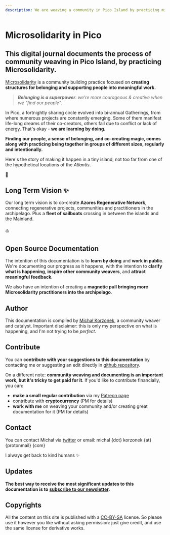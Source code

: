 ```yaml
---
description: We are weaving a community in Pico Island by practicing microsolidarity.
---
```


# Microsolidarity in Pico

## This digital journal documents the process of community weaving in Pico Island, by practicing Microsolidarity.

[Microsolidarity](https://www.microsolidarity.cc/) is a community building practice focused on **creating structures for belonging and supporting people into meaningful work.**

> ***Belonging is a superpower**: we’re more courageous & creative when we "find our people"*. 

In Pico, a fortnightly sharing circle evolved into bi-annual Gatherings, from where numerous projects are constantly emerging. Some of them manifest life-long dreams of their co-creators, others fail due to conflict or lack of energy. That's okay - **we are learning by doing**. 

**Finding our people, a sense of belonging, and co-creating magic, comes along with practicing being together in groups of different sizes, regularly and intentionally.** 

Here's the story of making it happen in a tiny island, not too far from one of the hypothetical locations of the *Atlantis*.

🌱

## Long Term Vision ✨
Our long term vision is to co-create **Azores Regenerative Network**, connecting regenerative projects, communities and practitioners in the archipelago. Plus a **fleet of sailboats** crossing in between the islands and the Mainland.

⛵️

## Open Source Documentation
The intention of this documentation is to **learn by doing** and **work in public**. We're documenting our progress as it happens, with the intention to **clarify what is happening**, **inspire other community weavers**, and **attract meaningful feedback**.

We also have an intention of creating a **magnetic pull bringing more Microsolidarity practitioners into the archipelago**.

## Author
This documentation is compiled by [Michał Korzonek](https://michalkorzonek.com), a community weaver and catalyst. Important disclaimer: this is only my perspective on what is happening, and I'm not trying to be *perfect*. 

## Contribute
You can **contribute with your suggestions to this documentation** by contacting me or suggesting an edit directly in [github repository](https://github.com/heymichal/pico).

On a different note: **community weaving and documenting is an important work, but it's tricky to get paid for it**. If you'd like to contribute financially, you can:

- **make a small regular contribution** via my [Patreon page](https://www.patreon.com/michalkorzonek)
- contribute with **cryptocurrency** (PM for details)
- **work with me** on weaving your community and/or creating great documentation for it (PM for details)

## Contact
You can contact Michał via [twitter](https://twitter.com/michalkorzonek) or email: michal {dot} korzonek {at} {protonmail} {com}

I always get back to kind humans ✨

## Updates
**The best way to receive the most significant updates to this documentation is to** [**subscribe to our newsletter**](https://picomicrosolidarity.substack.com)**.**

## Copyrights
All the content on this site is published with a [CC-BY-SA](https://creativecommons.org/licenses/by-sa/4.0/) license. So please use it however you like without asking permission: just give credit, and use the same license for derivative works.